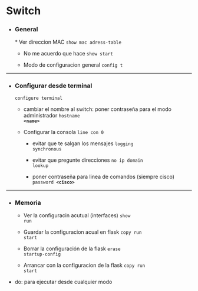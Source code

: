 <h1>Switch</h1>

* <h3>General</h3>
    * Ver direccion MAC
        <code>show mac adress-table</code>

    * No me acuerdo que hace
        <code>show start</code>

    * Modo de configuracion general
        <code>config t</code>

--- 

* <h3> Configurar desde terminal  </h3>
    <code>configure terminal</code>

    * cambiar el nombre al switch: poner contraseña para el modo administrador
         <code>hostname **\<name>**</code>

    *  Configurar la consola
        <code>line con 0</code>

        * evitar que te salgan los mensajes
            <code>logging synchronous</code>

        * evitar que pregunte direcciones 
            <code>no ip domain lookup</code>

        * poner contraseña para linea de comandos (siempre cisco)
            <code>password **\<cisco>**</code>

---

* <h3> Memoria </h3>

    * Ver la configuracin acutual (interfaces)
        <code>show run</code>

    * Guardar la configuracion acual en flask
        <code>copy run start</code>

    * Borrar la configuración de la flask
        <code>erase startup-config</code>

    * Arrancar con la configuracion de la flask
        <code>copy run start</code>

* do: para ejecutar desde cualquier modo
